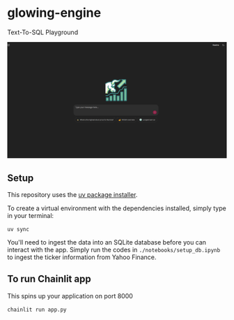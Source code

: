 # glowing-engine
Text-To-SQL Playground

[![Watch the video](https://raw.githubusercontent.com/tituslhy/glowing-engine/main/images/bullrun_thumbnail.png)](https://raw.githubusercontent.com/tituslhy/glowing-engine/main/media/bullrun_app.mp4)

## Setup
This repository uses the [uv package installer](https://docs.astral.sh/uv/pip/packages/). 

To create a virtual environment with the dependencies installed, simply type in your terminal:
```
uv sync
```

You'll need to ingest the data into an SQLite database before you can interact with the app. Simply run the codes in `./notebooks/setup_db.ipynb` to ingest the ticker information from Yahoo Finance.

## To run Chainlit app
This spins up your application on port 8000
```
chainlit run app.py
```
